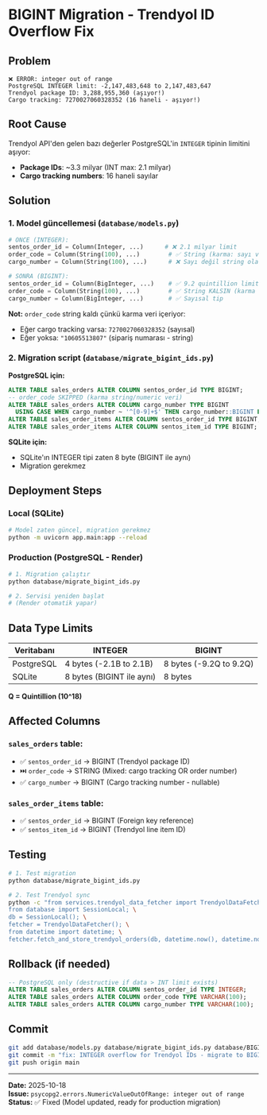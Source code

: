 # BIGINT Migration - Trendyol ID Overflow Fix

## Problem
```
❌ ERROR: integer out of range
PostgreSQL INTEGER limit: -2,147,483,648 to 2,147,483,647
Trendyol package ID: 3,288,955,360 (aşıyor!)
Cargo tracking: 7270027060328352 (16 haneli - aşıyor!)
```

## Root Cause
Trendyol API'den gelen bazı değerler PostgreSQL'in `INTEGER` tipinin limitini aşıyor:
- **Package IDs**: ~3.3 milyar (INT max: 2.1 milyar)
- **Cargo tracking numbers**: 16 haneli sayılar

## Solution
### 1. Model güncellemesi (`database/models.py`)
```python
# ÖNCE (INTEGER):
sentos_order_id = Column(Integer, ...)      # ❌ 2.1 milyar limit
order_code = Column(String(100), ...)        # ✅ String (karma: sayı veya text)
cargo_number = Column(String(100), ...)      # ❌ Sayı değil string olarak

# SONRA (BIGINT):
sentos_order_id = Column(BigInteger, ...)    # ✅ 9.2 quintillion limit
order_code = Column(String(100), ...)        # ✅ String KALSIN (karma kullanım)
cargo_number = Column(BigInteger, ...)       # ✅ Sayısal tip
```

**Not:** `order_code` string kaldı çünkü karma veri içeriyor:
- Eğer cargo tracking varsa: `7270027060328352` (sayısal)
- Eğer yoksa: `"10605513807"` (sipariş numarası - string)


### 2. Migration script (`database/migrate_bigint_ids.py`)
**PostgreSQL için:**
```sql
ALTER TABLE sales_orders ALTER COLUMN sentos_order_id TYPE BIGINT;
-- order_code SKIPPED (karma string/numeric veri)
ALTER TABLE sales_orders ALTER COLUMN cargo_number TYPE BIGINT 
  USING CASE WHEN cargo_number ~ '^[0-9]+$' THEN cargo_number::BIGINT ELSE NULL END;
ALTER TABLE sales_order_items ALTER COLUMN sentos_order_id TYPE BIGINT;
ALTER TABLE sales_order_items ALTER COLUMN sentos_item_id TYPE BIGINT;
```

**SQLite için:**
- SQLite'ın INTEGER tipi zaten 8 byte (BIGINT ile aynı)
- Migration gerekmez

## Deployment Steps

### Local (SQLite)
```bash
# Model zaten güncel, migration gerekmez
python -m uvicorn app.main:app --reload
```

### Production (PostgreSQL - Render)
```bash
# 1. Migration çalıştır
python database/migrate_bigint_ids.py

# 2. Servisi yeniden başlat
# (Render otomatik yapar)
```

## Data Type Limits

| Veritabanı | INTEGER | BIGINT |
|------------|---------|---------|
| PostgreSQL | 4 bytes (-2.1B to 2.1B) | 8 bytes (-9.2Q to 9.2Q) |
| SQLite | 8 bytes (BIGINT ile aynı) | 8 bytes |

**Q = Quintillion (10^18)**

## Affected Columns

### `sales_orders` table:
- ✅ `sentos_order_id` → BIGINT (Trendyol package ID)
- ⏭️ `order_code` → STRING (Mixed: cargo tracking OR order number)
- ✅ `cargo_number` → BIGINT (Cargo tracking number - nullable)

### `sales_order_items` table:
- ✅ `sentos_order_id` → BIGINT (Foreign key reference)
- ✅ `sentos_item_id` → BIGINT (Trendyol line item ID)

## Testing
```bash
# 1. Test migration
python database/migrate_bigint_ids.py

# 2. Test Trendyol sync
python -c "from services.trendyol_data_fetcher import TrendyolDataFetcher; \
from database import SessionLocal; \
db = SessionLocal(); \
fetcher = TrendyolDataFetcher(); \
from datetime import datetime; \
fetcher.fetch_and_store_trendyol_orders(db, datetime.now(), datetime.now())"
```

## Rollback (if needed)
```sql
-- PostgreSQL only (destructive if data > INT limit exists)
ALTER TABLE sales_orders ALTER COLUMN sentos_order_id TYPE INTEGER;
ALTER TABLE sales_orders ALTER COLUMN order_code TYPE VARCHAR(100);
ALTER TABLE sales_orders ALTER COLUMN cargo_number TYPE VARCHAR(100);
```

## Commit
```bash
git add database/models.py database/migrate_bigint_ids.py database/BIGINT_MIGRATION.md
git commit -m "fix: INTEGER overflow for Trendyol IDs - migrate to BIGINT"
git push origin main
```

---
**Date:** 2025-10-18  
**Issue:** `psycopg2.errors.NumericValueOutOfRange: integer out of range`  
**Status:** ✅ Fixed (Model updated, ready for production migration)
